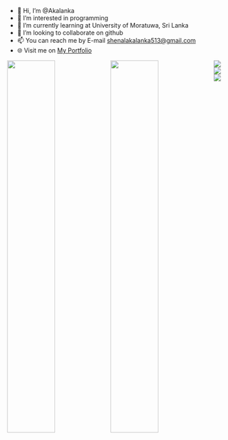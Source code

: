 - 👋 Hi, I’m @Akalanka
- 👀 I’m interested in programming
- 🌱 I’m currently learning at University of Moratuwa, Sri Lanka
- 💞️ I’m looking to collaborate on github
- 📫 You can reach me by E-mail shenalakalanka513@gmail.com
- 🌐 Visit me on [My Portfolio](https://shenalakalanka-official.blogspot.com)



<img align="left" width = "47%" src = "https://github-readme-stats.vercel.app/api?username=Akalanka-00&&show_icons=true&title_color=ffffff&icon_color=bb2acf&text_color=daf7dc&bg_color=151515">

<img align = "left" width = "47%" src = "https://github-readme-stats.vercel.app/api/top-langs/?username=Akalanka-00&layout=compact">

<img src = "https://img.shields.io/badge/Android%20Studio-3DDC84.svg?style=for-the-badge&logo=android-studio&logoColor=white">
<img src = "https://img.shields.io/badge/pycharm-143?style=for-the-badge&logo=pycharm&logoColor=black&color=black&labelColor=green">
<img src = "https://img.shields.io/badge/Visual%20Studio-5C2D91.svg?style=for-the-badge&logo=visual-studio&logoColor=white">
<img src = "">

<!---
Akalanka-00/Akalanka-00 is a ✨ special ✨ repository because its `README.md` (this file) appears on your GitHub profile.
You can click the Preview link to take a look at your changes.
--->
